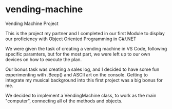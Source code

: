 # vending-machine
Vending Machine Project

This is the project my partner and I completed in our first Module to display our proficiency with Object Oriented Programming in C#/.NET

We were given the task of creating a vending machine in VS Code, following specific paramters, but for the most part, we were left up to our own devices on how to execute the plan. 

Our bonus task was creating a sales log, and I decided to have some fun experimenting with .Beep() and ASCII art on the console. 
Getting to integrate my musical background into this first project was a big bonus for me. 

We decided to implement a VendingMachine class, to work as the main "computer", connecting all of the methods and objects.
